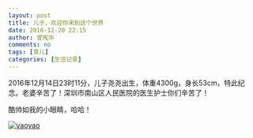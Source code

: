 ```yaml
---
layout: post
title: 儿子，欢迎你来到这个世界
date: 2016-12-20 22:15
author: 曾宪华
comments: no
tags: [育儿]
categories: [生活记录]
---
```

<p>2016年12月14日23时11分，儿子尧尧出生，体重4300g，身长53cm，特此纪念。老婆辛苦了！深圳市南山区人民医院的医生护士你们辛苦了！</p>
<p>酷帅如我的小眼睛，哈哈！</p>
<p><a href="http://www.xianhuazeng.com/cn/images/2016/12/yaoyao.jpg"><img class="aligncenter size-full" src="http://www.xianhuazeng.com/cn/images/2016/12/yaoyao.jpg" alt="yaoyao" /></a></p>